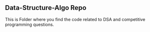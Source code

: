 ## Data-Structure-Algo Repo
This is Folder where you find the code related to DSA and competitive programming questions.
